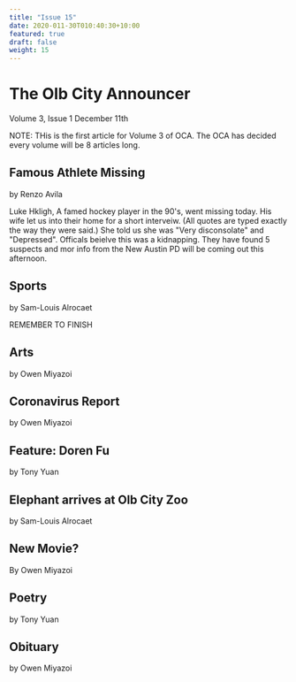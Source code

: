 ```yaml
---
title: "Issue 15"
date: 2020-011-30T010:40:30+10:00
featured: true
draft: false
weight: 15
---
```



# The Olb City Announcer
Volume 3, Issue 1 
December 11th

NOTE: THis is the first article for Volume 3 of OCA. The OCA has decided every volume will be 8 articles long.

## Famous Athlete Missing
by Renzo Avila

Luke Hkligh, A famed hockey player in the 90's, went missing today. His wife let us into their home for a short interveiw. (All quotes are typed exactly the way they were said.) She told us she was "Very disconsolate" and "Depressed". Officals beielve this was a kidnapping. They have found 5 suspects and mor info from the New Austin PD will be coming out this afternoon.
## Sports
by Sam-Louis Alrocaet

REMEMBER TO FINISH

## Arts
by Owen Miyazoi



## Coronavirus Report
by Owen Miyazoi


## Feature: Doren Fu
by Tony Yuan




## Elephant arrives at Olb City Zoo
by Sam-Louis Alrocaet


## New Movie?
By Owen Miyazoi


## Poetry
by Tony Yuan


## Obituary
by Owen Miyazoi

